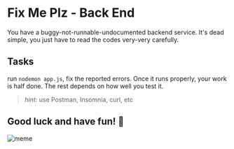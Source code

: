 # Fix Me Plz - Back End

You have a buggy-not-runnable-undocumented backend service. It's dead simple, you just have to read the codes very-very carefully.

## Tasks

run `nodemon app.js`, fix the reported errors. Once it runs properly, your work is half done. The rest depends on how well you test it.

> _hint:_ use Postman, Insomnia, curl, etc

## Good luck and have fun! 🎉  

![meme](http://i0.kym-cdn.com/entries/icons/original/000/023/987/overcome.jpg)